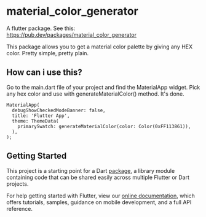 # material_color_generator
A flutter package. See this: https://pub.dev/packages/material_color_generator

This package allows you to get a material color palette by giving any HEX color. Pretty simple, pretty plain.

## How can i use this?
Go to the main.dart file of your project and find the MaterialApp widget. Pick any hex color and use with generateMaterialColor() method. It's done.
```
MaterialApp(
  debugShowCheckedModeBanner: false,
  title: 'Flutter App',
  theme: ThemeData(
    primarySwatch: generateMaterialColor(color: Color(0xFF113861)),
  ),
);
```


## Getting Started

This project is a starting point for a Dart
[package](https://flutter.dev/developing-packages/),
a library module containing code that can be shared easily across
multiple Flutter or Dart projects.

For help getting started with Flutter, view our 
[online documentation](https://flutter.dev/docs), which offers tutorials, 
samples, guidance on mobile development, and a full API reference.

